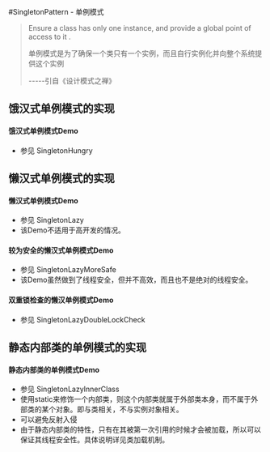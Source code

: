 #SingletonPattern - 单例模式

> Ensure a class has only one instance, and provide a global point of access to it .
> 
> 单例模式是为了确保一个类只有一个实例，而且自行实例化并向整个系统提供这个实例
> 
> -----引自《设计模式之禅》

## 饿汉式单例模式的实现

#### 饿汉式单例模式Demo

- 参见 SingletonHungry

## 懒汉式单例模式的实现

#### 懒汉式单例模式Demo

- 参见 SingletonLazy
- 该Demo不适用于高开发的情况。

#### 较为安全的懒汉式单例模式Demo

- 参见 SingletonLazyMoreSafe
- 该Demo虽然做到了线程安全，但并不高效，而且也不是绝对的线程安全。

#### 双重锁检查的懒汉单例模式Demo

- 参见 SingletonLazyDoubleLockCheck

## 静态内部类的单例模式的实现

#### 静态内部类的单例模式Demo

- 参见 SingletonLazyInnerClass
- 使用static来修饰一个内部类，则这个内部类就属于外部类本身，而不属于外部类的某个对象。即与类相关，不与实例对象相关。
- 可以避免反射入侵
- 由于静态内部类的特性，只有在其被第一次引用的时候才会被加载，所以可以保证其线程安全性。具体说明详见类加载机制。

